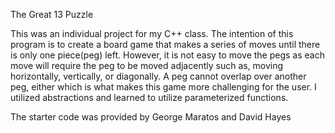 The Great 13 Puzzle

This was an individual project for my C++ class. The intention of this program is to create a board game that makes a series of moves until there is only one piece(peg) left. However, it is not easy to move the pegs as each move will require the peg to be moved adjacently such as, moving horizontally, vertically, or diagonally. A peg cannot overlap over another peg, either which is what makes this game more challenging for the user. I utilized abstractions and learned to utilize parameterized functions.

The starter code was provided by George Maratos and David Hayes
